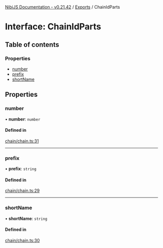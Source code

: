 [NibiJS Documentation - v0.21.42](../intro.md) / [Exports](../modules.md) / ChainIdParts

# Interface: ChainIdParts

## Table of contents

### Properties

- [number](ChainIdParts.md#number)
- [prefix](ChainIdParts.md#prefix)
- [shortName](ChainIdParts.md#shortname)

## Properties

### number

• **number**: `number`

#### Defined in

[chain/chain.ts:31](https://github.com/NibiruChain/ts-sdk/blob/d2a4311/packages/nibijs/src/chain/chain.ts#L31)

---

### prefix

• **prefix**: `string`

#### Defined in

[chain/chain.ts:29](https://github.com/NibiruChain/ts-sdk/blob/d2a4311/packages/nibijs/src/chain/chain.ts#L29)

---

### shortName

• **shortName**: `string`

#### Defined in

[chain/chain.ts:30](https://github.com/NibiruChain/ts-sdk/blob/d2a4311/packages/nibijs/src/chain/chain.ts#L30)
